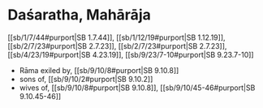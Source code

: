 # Daśaratha, Mahārāja

[[sb/1/7/44#purport|SB 1.7.44]], [[sb/1/12/19#purport|SB 1.12.19]], [[sb/2/7/23#purport|SB 2.7.23]], [[sb/2/7/23#purport|SB 2.7.23]], [[sb/4/23/19#purport|SB 4.23.19]], [[sb/9/23/7-10#purport|SB 9.23.7-10]]

* Rāma exiled by, [[sb/9/10/8#purport|SB 9.10.8]]
* sons of, [[sb/9/10/2#purport|SB 9.10.2]]
* wives of, [[sb/9/10/8#purport|SB 9.10.8]], [[sb/9/10/45-46#purport|SB 9.10.45-46]]
